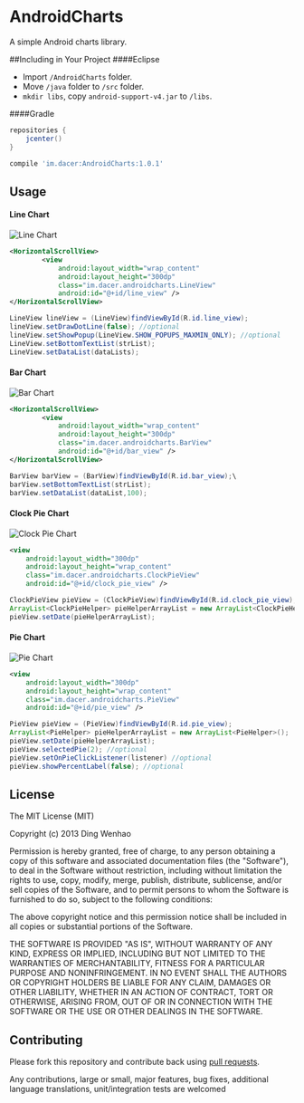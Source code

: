 # AndroidCharts

A simple Android charts library.

##Including in Your Project
####Eclipse
* Import `/AndroidCharts` folder.
* Move `/java` folder to `/src` folder.
* `mkdir libs`, copy `android-support-v4.jar` to `/libs`.

####Gradle

```groovy
repositories {
    jcenter()
}
```

```groovy
compile 'im.dacer:AndroidCharts:1.0.1'
```

## Usage
#### Line Chart

![Line Chart](https://raw.github.com/dacer/AndroidCharts/master/pic/line.png)

```xml
<HorizontalScrollView>
        <view
            android:layout_width="wrap_content"
            android:layout_height="300dp"
            class="im.dacer.androidcharts.LineView"
            android:id="@+id/line_view" />
</HorizontalScrollView>
```

```java
LineView lineView = (LineView)findViewById(R.id.line_view);
lineView.setDrawDotLine(false); //optional
lineView.setShowPopup(LineView.SHOW_POPUPS_MAXMIN_ONLY); //optional
LineView.setBottomTextList(strList);
LineView.setDataList(dataLists);
```

#### Bar Chart

![Bar Chart](https://raw.github.com/dacer/AndroidCharts/master/pic/bar.png)

```xml
<HorizontalScrollView>
        <view
            android:layout_width="wrap_content"
            android:layout_height="300dp"
            class="im.dacer.androidcharts.BarView"
            android:id="@+id/bar_view" />
</HorizontalScrollView>
```

```java
BarView barView = (BarView)findViewById(R.id.bar_view);\
barView.setBottomTextList(strList);
barView.setDataList(dataList,100);
```

#### Clock Pie Chart

![Clock Pie Chart](https://raw.github.com/dacer/AndroidCharts/master/pic/pie.png)

```xml
<view
    android:layout_width="300dp"
    android:layout_height="wrap_content"
    class="im.dacer.androidcharts.ClockPieView"
    android:id="@+id/clock_pie_view" />
```

```java
ClockPieView pieView = (ClockPieView)findViewById(R.id.clock_pie_view);
ArrayList<ClockPieHelper> pieHelperArrayList = new ArrayList<ClockPieHelper>();
pieView.setDate(pieHelperArrayList);
```

#### Pie Chart

![Pie Chart](https://raw.github.com/dacer/AndroidCharts/master/pic/pie2.png)

```xml
<view
    android:layout_width="300dp"
    android:layout_height="wrap_content"
    class="im.dacer.androidcharts.PieView"
    android:id="@+id/pie_view" />
```

```java
PieView pieView = (PieView)findViewById(R.id.pie_view);
ArrayList<PieHelper> pieHelperArrayList = new ArrayList<PieHelper>();
pieView.setDate(pieHelperArrayList);
pieView.selectedPie(2); //optional
pieView.setOnPieClickListener(listener) //optional
pieView.showPercentLabel(false); //optional
```

## License

The MIT License (MIT)

Copyright (c) 2013 Ding Wenhao

Permission is hereby granted, free of charge, to any person obtaining a copy of
this software and associated documentation files (the "Software"), to deal in
the Software without restriction, including without limitation the rights to
use, copy, modify, merge, publish, distribute, sublicense, and/or sell copies of
the Software, and to permit persons to whom the Software is furnished to do so,
subject to the following conditions:

The above copyright notice and this permission notice shall be included in all
copies or substantial portions of the Software.

THE SOFTWARE IS PROVIDED "AS IS", WITHOUT WARRANTY OF ANY KIND, EXPRESS OR
IMPLIED, INCLUDING BUT NOT LIMITED TO THE WARRANTIES OF MERCHANTABILITY, FITNESS
FOR A PARTICULAR PURPOSE AND NONINFRINGEMENT. IN NO EVENT SHALL THE AUTHORS OR
COPYRIGHT HOLDERS BE LIABLE FOR ANY CLAIM, DAMAGES OR OTHER LIABILITY, WHETHER
IN AN ACTION OF CONTRACT, TORT OR OTHERWISE, ARISING FROM, OUT OF OR IN
CONNECTION WITH THE SOFTWARE OR THE USE OR OTHER DEALINGS IN THE SOFTWARE.


## Contributing

Please fork this repository and contribute back using
[pull requests](https://github.com/github/android/pulls).

Any contributions, large or small, major features, bug fixes, additional
language translations, unit/integration tests are welcomed
